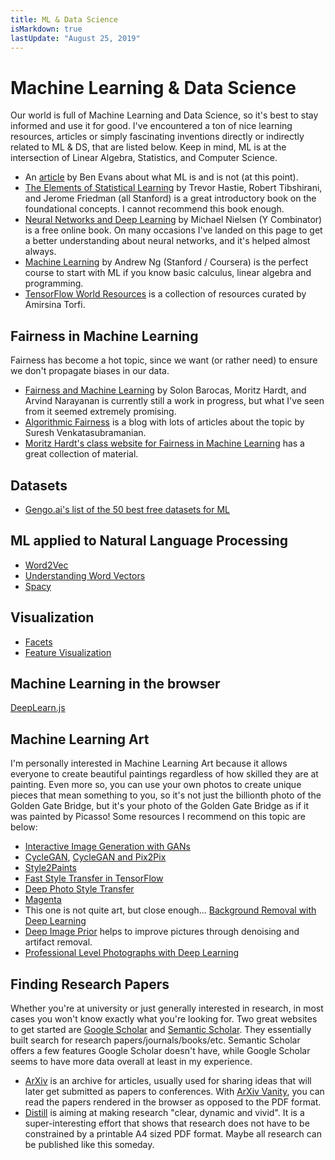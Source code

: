 ```yaml
---
title: ML & Data Science
isMarkdown: true
lastUpdate: "August 25, 2019"
---
```

# Machine Learning & Data Science

Our world is full of Machine Learning and Data Science, so it's best to stay informed and use it for good. I've encountered a ton of nice learning resources, articles or simply fascinating inventions directly or indirectly related to ML & DS, that are listed below. Keep in mind, ML is at the intersection of Linear Algebra, Statistics, and Computer Science.

- An [article](https://www.ben-evans.com/benedictevans/2018/06/22/ways-to-think-about-machine-learning-8nefy) by Ben Evans about what ML is and is not (at this point).
- [The Elements of Statistical Learning](https://web.stanford.edu/~hastie/ElemStatLearn/) by Trevor Hastie, Robert Tibshirani, and Jerome Friedman (all Stanford) is a great introductory book on the foundational concepts. I cannot recommend this book enough.
- [Neural Networks and Deep Learning](https://neuralnetworksanddeeplearning.com) by Michael Nielsen (Y Combinator) is a free online book. On many occasions I've landed on this page to get a better understanding about neural networks, and it's helped almost always.
- [Machine Learning](https://www.coursera.org/learn/machine-learning) by Andrew Ng (Stanford / Coursera) is the perfect course to start with ML if you know basic calculus, linear algebra and programming.
- [TensorFlow World Resources](http://tensorflow-world-resources.readthedocs.io/en/latest/) is a collection of resources curated by Amirsina Torfi.

## Fairness in Machine Learning

Fairness has become a hot topic, since we want (or rather need) to ensure we don't propagate biases in our data.

- [Fairness and Machine Learning](https://fairmlbook.org/) by Solon Barocas, Moritz Hardt, and Arvind Narayanan is currently still a work in progress, but what I've seen from it seemed extremely promising.
- [Algorithmic Fairness](https://algorithmicfairness.wordpress.com/) is a blog with lots of articles about the topic by Suresh Venkatasubramanian.
- [Moritz Hardt's class website for Fairness in Machine Learning](https://fairmlclass.github.io/) has a great collection of material.

## Datasets

- [Gengo.ai's list of the 50 best free datasets for ML](https://gengo.ai/articles/the-50-best-free-datasets-for-machine-learning/)

## ML applied to Natural Language Processing

- [Word2Vec](https://en.wikipedia.org/wiki/Word2vec)
- [Understanding Word Vectors](https://gist.github.com/aparrish/2f562e3737544cf29aaf1af30362f469)
- [Spacy](https://spacy.io)

## Visualization

- [Facets](https://github.com/PAIR-code/facets?utm_source=mybridge&utm_medium=blog&utm_campaign=read_more)
- [Feature Visualization](https://distill.pub/2017/feature-visualization/)

## Machine Learning in the browser

[DeepLearn.js](https://deeplearnjs.org/)

## Machine Learning Art

I'm personally interested in Machine Learning Art because it allows everyone to create beautiful paintings regardless of how skilled they are at painting. Even more so, you can use your own photos to create unique pieces that mean something to you, so it's not just the billionth photo of the Golden Gate Bridge, but it's your photo of the Golden Gate Bridge as if it was painted by Picasso! Some resources I recommend on this topic are below:

- [Interactive Image Generation with GANs](https://github.com/junyanz/iGAN)
- [CycleGAN](https://github.com/junyanz/CycleGAN?imm_mid=0f167c&cmp=em-data-na-na-newsltr_ai_20170508), [CycleGAN and Pix2Pix](https://github.com/junyanz/pytorch-CycleGAN-and-pix2pix?utm_source=mybridge&utm_medium=blog&utm_campaign=read_more)
- [Style2Paints](https://github.com/lllyasviel/style2paints)
- [Fast Style Transfer in TensorFlow](https://github.com/lengstrom/fast-style-transfer)
- [Deep Photo Style Transfer](https://github.com/luanfujun/deep-photo-styletransfer)
- [Magenta](https://magenta.tensorflow.org)
- This one is not quite art, but close enough... [Background Removal with Deep Learning](https://towardsdatascience.com/background-removal-with-deep-learning-c4f2104b3157)
- [Deep Image Prior](https://dmitryulyanov.github.io/deep_image_prior) helps to improve pictures through denoising and artifact removal.
- [Professional Level Photographs with Deep Learning](https://research.googleblog.com/2017/07/using-deep-learning-to-create.html)

## Finding Research Papers

Whether you're at university or just generally interested in research, in most cases you won't know exactly what you're looking for. Two great websites to get started are [Google Scholar](https://scholar.google.com) and [Semantic Scholar](https://semanticscholar.org). They essentially built search for research papers/journals/books/etc. Semantic Scholar offers a few features Google Scholar doesn't have, while Google Scholar seems to have more data overall at least in my experience.

- [ArXiv](https://arxiv.org) is an archive for articles, usually used for sharing ideas that will later get submitted as papers to conferences. With [ArXiv Vanity](https://www.arxiv-vanity.com/), you can read the papers rendered in the browser as opposed to the PDF format.
- [Distill](https://distill.pub/about/) is aiming at making research "clear, dynamic and vivid". It is a super-interesting effort that shows that research does not have to be constrained by a printable A4 sized PDF format. Maybe all research can be published like this someday.

